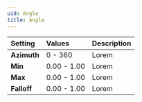 ```yaml
---
uid: Angle
title: Angle
---
```


| Setting     | Values      | Description |
| :---------- | :---------- | :---------- |
| **Azimuth** | 0 - 360     | Lorem       |
| **Min**     | 0.00 - 1.00 | Lorem       |
| **Max**     | 0.00 - 1.00 | Lorem       |
| **Falloff** | 0.00 - 1.00 | Lorem       |



